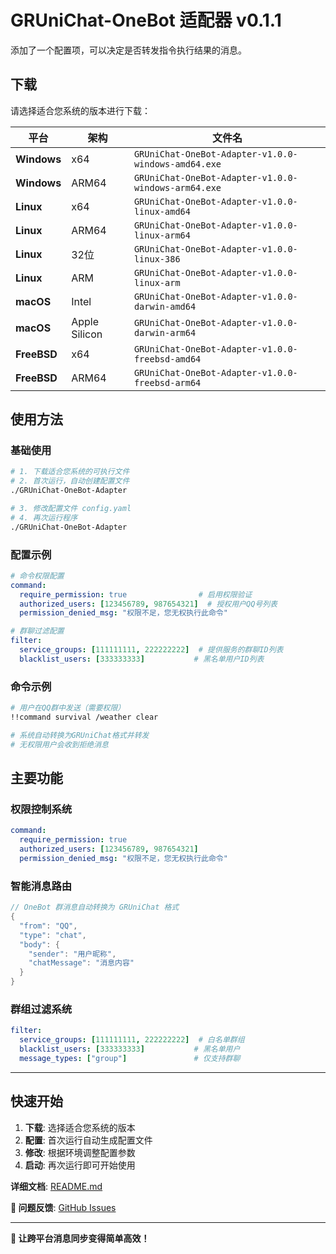 # GRUniChat-OneBot 适配器 v0.1.1

添加了一个配置项，可以决定是否转发指令执行结果的消息。

## 下载

请选择适合您系统的版本进行下载：

| 平台 | 架构 | 文件名 |
|------|------|--------|
| **Windows** | x64 | `GRUniChat-OneBot-Adapter-v1.0.0-windows-amd64.exe` |
| **Windows** | ARM64 | `GRUniChat-OneBot-Adapter-v1.0.0-windows-arm64.exe` |
| **Linux** | x64 | `GRUniChat-OneBot-Adapter-v1.0.0-linux-amd64` |
| **Linux** | ARM64 | `GRUniChat-OneBot-Adapter-v1.0.0-linux-arm64` |
| **Linux** | 32位 | `GRUniChat-OneBot-Adapter-v1.0.0-linux-386` |
| **Linux** | ARM | `GRUniChat-OneBot-Adapter-v1.0.0-linux-arm` |
| **macOS** | Intel | `GRUniChat-OneBot-Adapter-v1.0.0-darwin-amd64` |
| **macOS** | Apple Silicon | `GRUniChat-OneBot-Adapter-v1.0.0-darwin-arm64` |
| **FreeBSD** | x64 | `GRUniChat-OneBot-Adapter-v1.0.0-freebsd-amd64` |
| **FreeBSD** | ARM64 | `GRUniChat-OneBot-Adapter-v1.0.0-freebsd-arm64` |

## 使用方法

### 基础使用

```bash
# 1. 下载适合您系统的可执行文件
# 2. 首次运行，自动创建配置文件
./GRUniChat-OneBot-Adapter

# 3. 修改配置文件 config.yaml
# 4. 再次运行程序
./GRUniChat-OneBot-Adapter
```

### 配置示例

```yaml
# 命令权限配置
command:
  require_permission: true                # 启用权限验证
  authorized_users: [123456789, 987654321]  # 授权用户QQ号列表
  permission_denied_msg: "权限不足，您无权执行此命令"

# 群聊过滤配置  
filter:
  service_groups: [111111111, 222222222]  # 提供服务的群聊ID列表
  blacklist_users: [333333333]           # 黑名单用户ID列表
```

### 命令示例

```bash
# 用户在QQ群中发送（需要权限）
!!command survival /weather clear

# 系统自动转换为GRUniChat格式并转发
# 无权限用户会收到拒绝消息
```

## 主要功能

### 权限控制系统
```yaml
command:
  require_permission: true
  authorized_users: [123456789, 987654321]
  permission_denied_msg: "权限不足，您无权执行此命令"
```

### 智能消息路由
```go
// OneBot 群消息自动转换为 GRUniChat 格式
{
  "from": "QQ",
  "type": "chat", 
  "body": {
    "sender": "用户昵称",
    "chatMessage": "消息内容"
  }
}
```

### 群组过滤系统
```yaml
filter:
  service_groups: [111111111, 222222222]  # 白名单群组
  blacklist_users: [333333333]           # 黑名单用户
  message_types: ["group"]               # 仅支持群聊
```
---

## 快速开始

1. **下载**: 选择适合您系统的版本
2. **配置**: 首次运行自动生成配置文件
3. **修改**: 根据环境调整配置参数
4. **启动**: 再次运行即可开始使用

**详细文档**: [README.md](https://github.com/your-org/grunichat-onebot/blob/main/README.md)

**🐛 问题反馈**: [GitHub Issues](https://github.com/your-org/grunichat-onebot/issues)

---

**🎯 让跨平台消息同步变得简单高效！**
